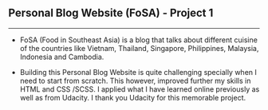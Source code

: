 ## Personal Blog Website (FoSA) - Project 1
-----
* FoSA (Food in Southeast Asia) is a blog that talks about different cuisine of the countries like Vietnam, Thailand, Singapore,  Philippines, Malaysia, Indonesia and Cambodia.
  
* Building this Personal Blog Website is quite challenging specially when I need to start from scratch.   This however, improved further my skills in HTML and CSS /SCSS.  I applied what I have learned online previously as well as from  Udacity. I thank you Udacity for this memorable project.